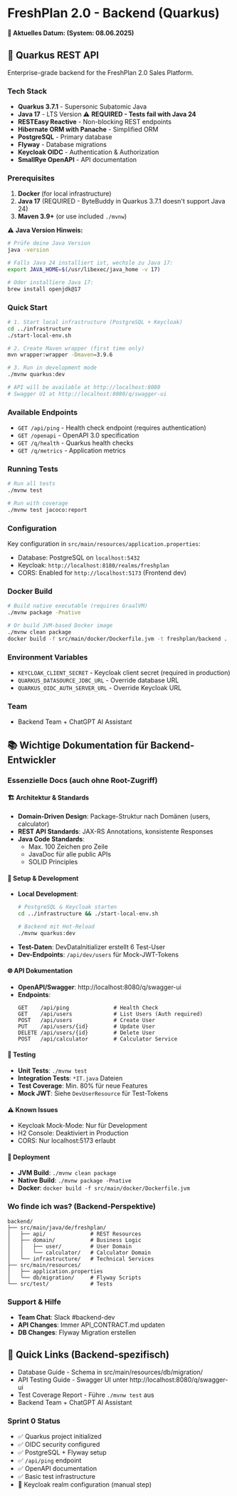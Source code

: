 # FreshPlan 2.0 - Backend (Quarkus)

**📅 Aktuelles Datum: <!-- AUTO_DATE --> (System: 08.06.2025)**

## 🚀 Quarkus REST API

Enterprise-grade backend for the FreshPlan 2.0 Sales Platform.

### Tech Stack
- **Quarkus 3.7.1** - Supersonic Subatomic Java
- **Java 17** - LTS Version ⚠️ **REQUIRED - Tests fail with Java 24**
- **RESTEasy Reactive** - Non-blocking REST endpoints
- **Hibernate ORM with Panache** - Simplified ORM
- **PostgreSQL** - Primary database
- **Flyway** - Database migrations
- **Keycloak OIDC** - Authentication & Authorization
- **SmallRye OpenAPI** - API documentation

### Prerequisites

1. **Docker** (for local infrastructure)
2. **Java 17** (REQUIRED - ByteBuddy in Quarkus 3.7.1 doesn't support Java 24)
3. **Maven 3.9+** (or use included `./mvnw`)

⚠️ **Java Version Hinweis:**
```bash
# Prüfe deine Java Version
java -version

# Falls Java 24 installiert ist, wechsle zu Java 17:
export JAVA_HOME=$(/usr/libexec/java_home -v 17)

# Oder installiere Java 17:
brew install openjdk@17
```

### Quick Start

```bash
# 1. Start local infrastructure (PostgreSQL + Keycloak)
cd ../infrastructure
./start-local-env.sh

# 2. Create Maven wrapper (first time only)
mvn wrapper:wrapper -Dmaven=3.9.6

# 3. Run in development mode
./mvnw quarkus:dev

# API will be available at http://localhost:8080
# Swagger UI at http://localhost:8080/q/swagger-ui
```

### Available Endpoints

- `GET /api/ping` - Health check endpoint (requires authentication)
- `GET /openapi` - OpenAPI 3.0 specification
- `GET /q/health` - Quarkus health checks
- `GET /q/metrics` - Application metrics

### Running Tests

```bash
# Run all tests
./mvnw test

# Run with coverage
./mvnw test jacoco:report
```

### Configuration

Key configuration in `src/main/resources/application.properties`:
- Database: PostgreSQL on `localhost:5432`
- Keycloak: `http://localhost:8180/realms/freshplan`
- CORS: Enabled for `http://localhost:5173` (Frontend dev)

### Docker Build

```bash
# Build native executable (requires GraalVM)
./mvnw package -Pnative

# Or build JVM-based Docker image
./mvnw clean package
docker build -f src/main/docker/Dockerfile.jvm -t freshplan/backend .
```

### Environment Variables

- `KEYCLOAK_CLIENT_SECRET` - Keycloak client secret (required in production)
- `QUARKUS_DATASOURCE_JDBC_URL` - Override database URL
- `QUARKUS_OIDC_AUTH_SERVER_URL` - Override Keycloak URL

### Team

- Backend Team + ChatGPT AI Assistant

## 📚 Wichtige Dokumentation für Backend-Entwickler

### Essenzielle Docs (auch ohne Root-Zugriff)

#### 🏗️ Architektur & Standards
- **Domain-Driven Design**: Package-Struktur nach Domänen (users, calculator)
- **REST API Standards**: JAX-RS Annotations, konsistente Responses
- **Java Code Standards**: 
  - Max. 100 Zeichen pro Zeile
  - JavaDoc für alle public APIs
  - SOLID Principles

#### 🔧 Setup & Development
- **Local Development**:
  ```bash
  # PostgreSQL & Keycloak starten
  cd ../infrastructure && ./start-local-env.sh
  
  # Backend mit Hot-Reload
  ./mvnw quarkus:dev
  ```
- **Test-Daten**: DevDataInitializer erstellt 6 Test-User
- **Dev-Endpoints**: `/api/dev/users` für Mock-JWT-Tokens

#### 🌐 API Dokumentation
- **OpenAPI/Swagger**: http://localhost:8080/q/swagger-ui
- **Endpoints**:
  ```
  GET    /api/ping              # Health Check
  GET    /api/users             # List Users (Auth required)
  POST   /api/users             # Create User
  PUT    /api/users/{id}        # Update User
  DELETE /api/users/{id}        # Delete User
  POST   /api/calculator        # Calculator Service
  ```

#### 🧪 Testing
- **Unit Tests**: `./mvnw test`
- **Integration Tests**: `*IT.java` Dateien
- **Test Coverage**: Min. 80% für neue Features
- **Mock JWT**: Siehe `DevUserResource` für Test-Tokens

#### ⚠️ Known Issues
- Keycloak Mock-Mode: Nur für Development
- H2 Console: Deaktiviert in Production
- CORS: Nur localhost:5173 erlaubt

#### 🚀 Deployment
- **JVM Build**: `./mvnw clean package`
- **Native Build**: `./mvnw package -Pnative`
- **Docker**: `docker build -f src/main/docker/Dockerfile.jvm`

### Wo finde ich was? (Backend-Perspektive)
```
backend/
├── src/main/java/de/freshplan/
│   ├── api/              # REST Resources
│   ├── domain/           # Business Logic
│   │   ├── user/         # User Domain
│   │   └── calculator/   # Calculator Domain
│   └── infrastructure/   # Technical Services
├── src/main/resources/
│   ├── application.properties
│   └── db/migration/     # Flyway Scripts
└── src/test/             # Tests
```

### Support & Hilfe
- **Team Chat**: Slack #backend-dev
- **API Changes**: Immer API_CONTRACT.md updaten
- **DB Changes**: Flyway Migration erstellen

## 📖 Quick Links (Backend-spezifisch)

- Database Guide - Schema in src/main/resources/db/migration/
- API Testing Guide - Swagger UI unter http://localhost:8080/q/swagger-ui
- Test Coverage Report - Führe `./mvnw test` aus
- Backend Team + ChatGPT AI Assistant

### Sprint 0 Status
- ✅ Quarkus project initialized
- ✅ OIDC security configured
- ✅ PostgreSQL + Flyway setup
- ✅ `/api/ping` endpoint
- ✅ OpenAPI documentation
- ✅ Basic test infrastructure
- 🚧 Keycloak realm configuration (manual step)